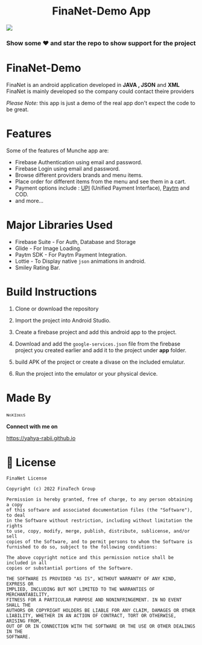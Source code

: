 <h1 align="center"> FinaNet-Demo App </h1>


<img src="https://user-images.githubusercontent.com/92509001/188492745-042601cf-08b9-4401-b084-0d56dd11e177.png">

### Show some ❤️ and star the repo to show support for the project

# FinaNet-Demo



FinaNet is an android application developed in **JAVA , JSON** and **XML** FinaNet is mainly developed so the company could contact theire providers

*Please Note:* this app is just a demo of the real app don't expect the code to be great.



</p>


# Features

Some of the features of Munche app are:

- Firebase Authentication using email and password.
- Firebase Login using email and password.
- Browse different providers brands and menu items.
- Place order for different items from the menu and see them in a cart.
- Payment options include : <a href="https://www.npci.org.in/what-we-do/upi/product-overview">UPI</a> (Unified Payment Interface), <a href="https://developer.paytm.com/docs/v1/android-sdk/">Paytm</a> and COD.
- and more...

# Major Libraries Used

- Firebase Suite - For Auth, Database and Storage
- Glide - For Image Loading.
- Paytm SDK - For Paytm Payment Integration.
- Lottie - To Display native `json` animations in android.
- Smiley Rating Bar.

# Build Instructions

1. Clone or download the repository

2. Import the project into Android Studio.

3. Create a firebase project and add this android app to the project.

4. Download and add the `google-services.json` file from the firebase project you created earlier and add it to the project under **app** folder.

5. build APK of the project or create a divase on the included emulatur.

10. Run the project into the emulator or your physical device.

# Made By

`ɴᴏxɪᴅᴇᴜꜱ`

**Connect with me on**
</br>

https://yahya-rabii.github.io


# 📜 License 
```
FinaNet License

Copyright (c) 2022 FinaTech Group

Permission is hereby granted, free of charge, to any person obtaining a copy
of this software and associated documentation files (the "Software"), to deal
in the Software without restriction, including without limitation the rights
to use, copy, modify, merge, publish, distribute, sublicense, and/or sell
copies of the Software, and to permit persons to whom the Software is
furnished to do so, subject to the following conditions:

The above copyright notice and this permission notice shall be included in all
copies or substantial portions of the Software.

THE SOFTWARE IS PROVIDED "AS IS", WITHOUT WARRANTY OF ANY KIND, EXPRESS OR
IMPLIED, INCLUDING BUT NOT LIMITED TO THE WARRANTIES OF MERCHANTABILITY,
FITNESS FOR A PARTICULAR PURPOSE AND NONINFRINGEMENT. IN NO EVENT SHALL THE
AUTHORS OR COPYRIGHT HOLDERS BE LIABLE FOR ANY CLAIM, DAMAGES OR OTHER
LIABILITY, WHETHER IN AN ACTION OF CONTRACT, TORT OR OTHERWISE, ARISING FROM,
OUT OF OR IN CONNECTION WITH THE SOFTWARE OR THE USE OR OTHER DEALINGS IN THE
SOFTWARE.
```
